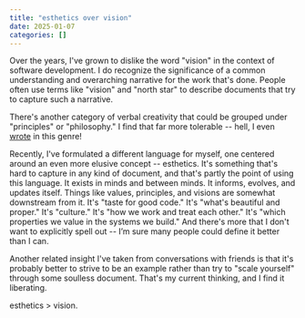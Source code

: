 ```yaml
---
title: "esthetics over vision"
date: 2025-01-07
categories: []
---
```


Over the years, I've grown to dislike the word "vision" in the context of software development.
I do recognize the significance of a common understanding and overarching narrative for the work that's done.
People often use terms like "vision" and "north star" to describe documents that try to capture such a narrative.

There's another category of verbal creativity that could be grouped under "principles" or "philosophy."
I find that far more tolerable -- hell, I even [wrote](/posts/ci-zen) in this genre!

Recently, I've formulated a different language for myself, one centered around an even more elusive concept -- esthetics.
It's something that's hard to capture in any kind of document, and that's partly the point of using this language.
It exists in minds and between minds.
It informs, evolves, and updates itself.
Things like values, principles, and visions are somewhat downstream from it.
It's "taste for good code."
It's "what's beautiful and proper."
It's "culture."
It's "how we work and treat each other."
It's "which properties we value in the systems we build."
And there's more that I don't want to explicitly spell out -- I’m sure many people could define it better than I can.

Another related insight I've taken from conversations with friends is that it's probably better to strive to be an example rather than try to "scale yourself" through some soulless document.
That's my current thinking, and I find it liberating.

esthetics > vision.
